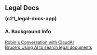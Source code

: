 <div style="width: 800px;">

## Legal Docs
### <div style="margin-top: -10px; margin-left: 0px; margin-bottom:20px;">(c21_legal-docs-app)</div>

### A. Background Info

[Robin's Conversation with ClaudAI](/setup/c21_legal-aidocs-app/c21_t001.01.3.41011.1445_response.md)    
[Bruce's Using AI to search legal documents](s02_t001.01.3.41011.1400_response_FoundationalAI.md)    

<div style="height:1000px;"></div>
</div>
